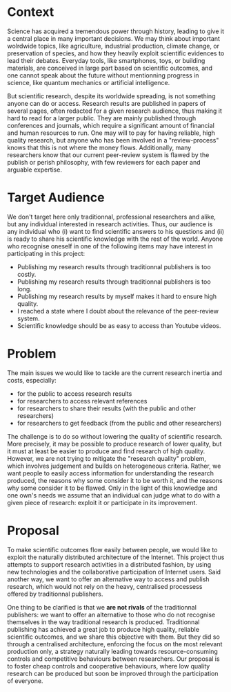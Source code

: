 # Context

Science has acquired a tremendous power through history, leading to give it a central place in many important decisions.
We may think about important wolrdwide topics, like agriculture, industrial production, climate change, or preservation of species, and how they heavily exploit scientific evidences to lead their debates.
Everyday tools, like smartphones, toys, or building materials, are conceived in large part based on scientific outcomes, and one cannot speak about the future without mentionning progress in science, like quantum mechanics or artificial intelligence.

But scientific research, despite its worldwide spreading, is not something anyone can do or access.
Research results are published in papers of several pages, often redacted for a given research audience, thus making it hard to read for a larger public.
They are mainly published through conferences and journals, which require a significant amount of financial and human resources to run.
One may will to pay for having reliable, high quality research, but anyone who has been involved in a "review-process" knows that this is not where the money flows.
Additionally, many researchers know that our current peer-review system is flawed by the publish or perish philosophy, with few reviewers for each paper and arguable expertise.

# Target Audience

We don't target here only traditionnal, professional researchers and alike, but any individual interested in research activities.
Thus, our audience is any individual who (i) want to find scientific answers to his questions and (ii) is ready to share his scientific knowledge with the rest of the world.
Anyone who recognise oneself in one of the following items may have interest in participating in this project:
- Publishing my research results through traditionnal publishers is too costly.
- Publishing my research results through traditionnal publishers is too long.
- Publishing my research results by myself makes it hard to ensure high quality.
- I reached a state where I doubt about the relevance of the peer-review system.
- Scientific knowledge should be as easy to access than Youtube videos.

# Problem

The main issues we would like to tackle are the current research inertia and costs, especially:
- for the public to access research results
- for researchers to access relevant references
- for researchers to share their results (with the public and other researchers)
- for researchers to get feedback (from the public and other researchers)

The challenge is to do so without lowering the quality of scientific research.
More precisely, it may be possible to produce research of lower quality, but it must at least be easier to produce and find research of high quality.
However, we are not trying to mitigate the "research quality" problem, which involves judgement and builds on heterogeneous criteria.
Rather, we want people to easily access information for understanding the research produced, the reasons why some consider it to be worth it, and the reasons why some consider it to be flawed.
Only in the light of this knowledge and one own's needs we assume that an individual can judge what to do with a given piece of research: exploit it or participate in its improvement.

# Proposal

To make scientific outcomes flow easily between people, we would like to exploit the naturally distributed architecture of the Internet.
This project thus attempts to support research activities in a distributed fashion, by using new technologies and the collaborative participation of Internet users.
Said another way, we want to offer an alternative way to access and publish research, which would not rely on the heavy, centralised processess offered by traditionnal publishers.

One thing to be clarified is that we **are not rivals** of the traditionnal publishers: we want to offer an alternative to those who do not recognise themselves in the way traditional research is produced.
Traditionnal publishing has achieved a great job to produce high quality, reliable scientific outcomes, and we share this objective with them.
But they did so through a centralised architecture, enforcing the focus on the most relevant production only, a strategy naturally leading towards resource-consuming controls and competitive behaviours between researchers.
Our proposal is to foster cheap controls and cooperative behaviours, where low quality research can be produced but soon be improved through the participation of everyone.
